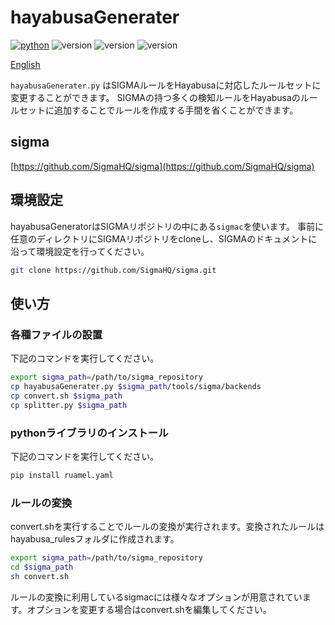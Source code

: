 # hayabusaGenerater
[![python](https://img.shields.io/badge/python-3.8-blue)](https://www.python.org/)
![version](https://img.shields.io/badge/Platform-Win-green)
![version](https://img.shields.io/badge/Platform-Lin-green)
![version](https://img.shields.io/badge/Platform-Mac-green)

[English](./README-en.md)

`hayabusaGenerater.py` はSIGMAルールをHayabusaに対応したルールセットに変更することができます。
SIGMAの持つ多くの検知ルールをHayabusaのルールセットに追加することでルールを作成する手間を省くことができます。

## sigma

[https://github.com/SigmaHQ/sigma](https://github.com/SigmaHQ/sigma)

## 環境設定

hayabusaGeneratorはSIGMAリポジトリの中にある`sigmac`を使います。
事前に任意のディレクトリにSIGMAリポジトリをcloneし、SIGMAのドキュメントに沿って環境設定を行ってください。

```sh
git clone https://github.com/SigmaHQ/sigma.git
```

## 使い方

### 各種ファイルの設置
下記のコマンドを実行してください。

```sh
export sigma_path=/path/to/sigma_repository
cp hayabusaGenerater.py $sigma_path/tools/sigma/backends
cp convert.sh $sigma_path
cp splitter.py $sigma_path
```

### pythonライブラリのインストール
下記のコマンドを実行してください。

```sh
pip install ruamel.yaml
```

### ルールの変換
convert.shを実行することでルールの変換が実行されます。変換されたルールはhayabusa_rulesフォルダに作成されます。

```sh
export sigma_path=/path/to/sigma_repository
cd $sigma_path
sh convert.sh
```

ルールの変換に利用しているsigmacには様々なオプションが用意されています。オプションを変更する場合はconvert.shを編集してください。